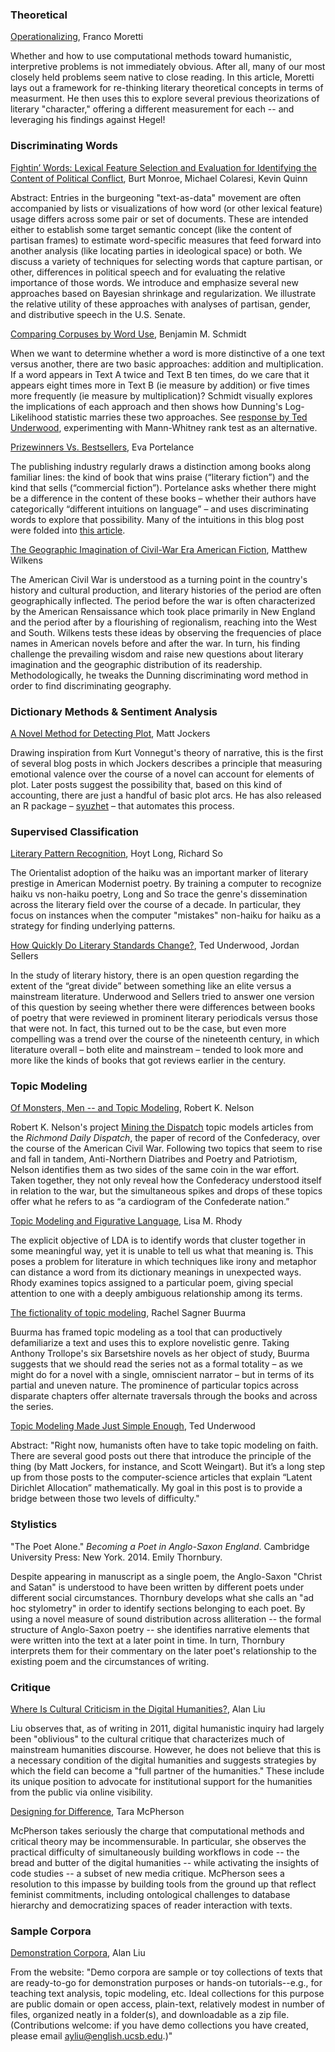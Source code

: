 ### Theoretical

[Operationalizing](https://litlab.stanford.edu/LiteraryLabPamphlet6.pdf), Franco Moretti

Whether and how to use computational methods toward humanistic, interpretive problems is not immediately obvious. After all, many of our most closely held problems seem native to close reading. In this article, Moretti lays out a framework for re-thinking literary theoretical concepts in terms of measurment. He then uses this to explore several previous theorizations of literary "character," offering a different measurement for each -- and leveraging his findings against Hegel!


### Discriminating Words

[Fightin’ Words: Lexical Feature Selection and Evaluation for Identifying the Content of Political Conflict](http://languagelog.ldc.upenn.edu/myl/Monroe.pdf), Burt Monroe, Michael Colaresi, Kevin Quinn

Abstract: Entries in the burgeoning "text-as-data" movement are often accompanied by lists or visualizations of how word (or other lexical feature) usage differs across some pair or set of documents. These are intended either to establish some target semantic concept (like the content of partisan frames) to estimate word-specific measures that feed forward into another analysis (like locating parties in ideological space) or both. We discuss a variety of techniques for selecting words that capture partisan, or other, differences in political speech and for evaluating the relative importance of those words. We introduce and emphasize several new approaches based on Bayesian shrinkage and regularization. We illustrate the relative utility of these approaches with analyses of partisan, gender, and distributive speech in the U.S. Senate. 

[Comparing Corpuses by Word Use](http://sappingattention.blogspot.com/2011/10/comparing-corpuses-by-word-use.html), Benjamin M. Schmidt

When we want to determine whether a word is more distinctive of a one text versus another, there are two basic approaches: addition and multiplication. If a word appears in Text A twice and Text B ten times, do we care that it appears eight times more in Text B (ie measure by addition) or five times more frequently (ie measure by multiplication)? Schmidt visually explores the implications of each approach and then shows how Dunning's Log-Likelihood statistic marries these two approaches. See [response by Ted Underwood](http://tedunderwood.com/2011/11/09/identifying-the-terms-that-characterize-an-author-or-genre-why-dunnings-may-not-be-the-best-method/), experimenting with Mann-Whitney rank test as an alternative.

[Prizewinners Vs. Bestsellers](http://txtlab.org/?p=494), Eva Portelance

The publishing industry regularly draws a distinction among  books along familiar lines: the kind of book that wins praise (“literary fiction”) and the kind that sells (“commercial fiction”). Portelance asks whether there might be a difference in the content of these books – whether their authors have categorically “different intuitions on language” – and uses discriminating words to explore that possibility. Many of the intuitions in this blog post were folded into [this article](http://post45.research.yale.edu/2016/05/how-cultural-capital-works-prizewinning-novels-bestsellers-and-the-time-of-reading/).

[The Geographic Imagination of Civil-War Era American Fiction](http://alh.oxfordjournals.org/content/25/4/803.extract), Matthew Wilkens

The American Civil War is understood as a turning point in the country's history and cultural production, and literary histories of the period are often geographically inflected. The period before the war is often characterized by the American Rensaissance which took place primarily in New England and the period after by a flourishing of regionalism, reaching into the West and South. Wilkens tests these ideas by observing the frequencies of place names in American novels before and after the war. In turn, his finding challenge the prevailing wisdom and raise new questions about literary imagination and the geographic distribution of its readership. Methodologically, he tweaks the Dunning discriminating word method in order to find discriminating geography.

### Dictionary Methods & Sentiment Analysis

[A Novel Method for Detecting Plot](http://www.matthewjockers.net/2014/06/05/a-novel-method-for-detecting-plot/), Matt Jockers

Drawing inspiration from Kurt Vonnegut's theory of narrative, this is the first of several blog posts in which Jockers describes a principle that measuring emotional valence over the course of a novel can account for elements of plot. Later posts suggest the possibility that, based on this kind of accounting, there are just a handful of basic plot arcs. He has also released an R package – [syuzhet](https://cran.r-project.org/web/packages/syuzhet/index.html) – that automates this process.


### Supervised Classification

[Literary Pattern Recognition](https://lucian.uchicago.edu/blogs/literarynetworks/files/2015/12/LONG_SO_CI.pdf), Hoyt Long, Richard So

The Orientalist adoption of the haiku was an important marker of literary prestige in American Modernist poetry. By training a computer to recognize haiku vs non-haiku poetry, Long and So trace the genre's dissemination across the literary field over the course of a decade. In particular, they focus on instances when the computer "mistakes" non-haiku for haiku as a strategy for finding underlying patterns.

[How Quickly Do Literary Standards Change?](https://tedunderwood.com/2015/05/18/how-quickly-do-literary-standards-change/), Ted Underwood, Jordan Sellers

 In the study of literary history, there is an open question regarding the extent of the “great divide” between something like an elite versus a mainstream literature. Underwood and Sellers tried to answer one version of this question by seeing whether there were differences between books of poetry that were reviewed in prominent literary periodicals versus those that were not. In fact, this turned out to be the case, but even more compelling was a trend over the course of the nineteenth century, in which literature overall – both elite and mainstream –  tended to look more and more like the kinds of books that got reviews earlier in the century. 

### Topic Modeling

[Of Monsters, Men -- and Topic Modeling](http://opinionator.blogs.nytimes.com/2011/05/29/of-monsters-men-and-topic-modeling/), Robert K. Nelson

Robert K. Nelson's project [Mining the Dispatch](http://dsl.richmond.edu/dispatch/pages/intro) topic models articles from the <i>Richmond Daily Dispatch</i>, the paper of record of the Confederacy, over the course of the American Civil War. Following two topics that seem to rise and fall in tandem, Anti-Northern Diatribes and Poetry and Patriotism, Nelson identifies them as two sides of the same coin in the war effort. Taken together, they not only reveal how the Confederacy understood itself in relation to the war, but the simultaneous spikes and drops of these topics offer what he refers to as “a cardiogram of the Confederate nation.”

[Topic Modeling and Figurative Language](journalofdigitalhumanities.org/2-1/topic-modeling-and-figurative-language-by-lisa-m-rhody/), Lisa M. Rhody

The explicit objective of LDA is to identify words that cluster together in some meaningful way, yet it is unable to tell us what that meaning is. This poses a problem for literature in which techniques like irony and metaphor can distance a word from its dictionary meanings in unexpected ways. Rhody examines topics assigned to a particular poem, giving special attention to one with a deeply ambiguous relationship among its terms.

[The fictionality of topic modeling](http://bds.sagepub.com/content/spbds/2/2/2053951715610591.full.pdf), Rachel Sagner Buurma

Buurma has framed topic modeling as a tool that can productively defamiliarize a text and uses this to explore novelistic genre. Taking Anthony Trollope's six Barsetshire novels as her object of study, Buurma suggests that we should read the series not as a formal totality – as we might do for a novel with a single, omniscient narrator – but in terms of its partial and uneven nature. The prominence of particular topics across disparate chapters offer alternate traversals through the books and across the series.

[Topic Modeling Made Just Simple Enough](https://tedunderwood.com/2012/04/07/topic-modeling-made-just-simple-enough/), Ted Underwood

Abstract: "Right now, humanists often have to take topic modeling on faith. There are several good posts out there that introduce the principle of the thing (by Matt Jockers, for instance, and Scott Weingart). But it’s a long step up from those posts to the computer-science articles that explain “Latent Dirichlet Allocation” mathematically. My goal in this post is to provide a bridge between those two levels of difficulty."

### Stylistics

"The Poet Alone." <i>Becoming a Poet in Anglo-Saxon England</i>. Cambridge University Press: New York. 2014. Emily Thornbury.

Despite appearing in manuscript as a single poem, the Anglo-Saxon "Christ and Satan" is understood to have been written by different poets under different social circumstances. Thornbury develops what she calls an "ad hoc stylometry" in order to identify sections belonging to each poet. By using a novel measure of sound distribution across alliteration -- the formal structure of Anglo-Saxon poetry -- she identifies narrative elements that were written into the text at a later point in time. In turn, Thornbury interprets them for their commentary on the later poet's relationship to the existing poem and the circumstances of writing.

### Critique

[Where Is Cultural Criticism in the Digital Humanities?](http://dhdebates.gc.cuny.edu/debates/text/20), Alan Liu

Liu observes that, as of writing in 2011, digital humanistic inquiry had largely been "oblivious" to the cultural critique that characterizes much of mainstream humanities discourse. However, he does not believe that this is a necessary condition of the digital humanities and suggests strategies by which the field can become a "full partner of the humanities." These include its unique position to advocate for institutional support for the humanities from the public via online visibility.

[Designing for Difference](http://differences.dukejournals.org/content/25/1/177.abstract), Tara McPherson

McPherson takes seriously the charge that computational methods and critical theory may be incommensurable. In particular, she observes the practical difficulty of simultaneously building workflows in code -- the bread and butter of the digital humanities -- while activating the insights of code studies -- a subset of new media critique. McPherson sees a resolution to this impasse by building tools from the ground up that reflect feminist commitments, including ontological challenges to database hierarchy and democratizing spaces of reader interaction with texts.

### Sample Corpora

[Demonstration Corpora](http://dhresourcesforprojectbuilding.pbworks.com/w/page/69244469/Data%20Collections%20and%20Datasets#demo-corpora), Alan Liu

From the website: "Demo corpora are sample or toy collections of texts that are ready-to-go for demonstration purposes or hands-on tutorials--e.g., for teaching text analysis, topic modeling, etc.  Ideal collections for this purpose are public domain or open access, plain-text, relatively modest in number of files, organized neatly in a folder(s), and downloadable as a zip file. (Contributions welcome: if you have demo collections you have created, please email ayliu@english.ucsb.edu.)"
